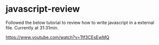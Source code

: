 # javascript-review

Followed the below tutorial to review how to write javascript in a external file.
Currently at 31:31min. 

https://www.youtube.com/watch?v=Ttf3CEsEwMQ

